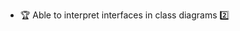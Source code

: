 * <span id="outcome-classDiagrams-interfaces-one">:trophy: Able to interpret interfaces in class diagrams :two:</span>
